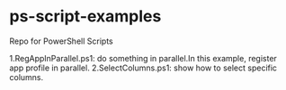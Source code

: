 # ps-script-examples
Repo for PowerShell Scripts

1.RegAppInParallel.ps1: do something in parallel.In this example, register app profile in parallel.
2.SelectColumns.ps1:  show how to select specific columns.
